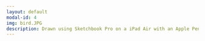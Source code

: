 ```yaml
---
layout: default
modal-id: 4
img: bird.JPG
description: Drawn using Sketchbook Pro on a iPad Air with an Apple Pencil.
---
```

